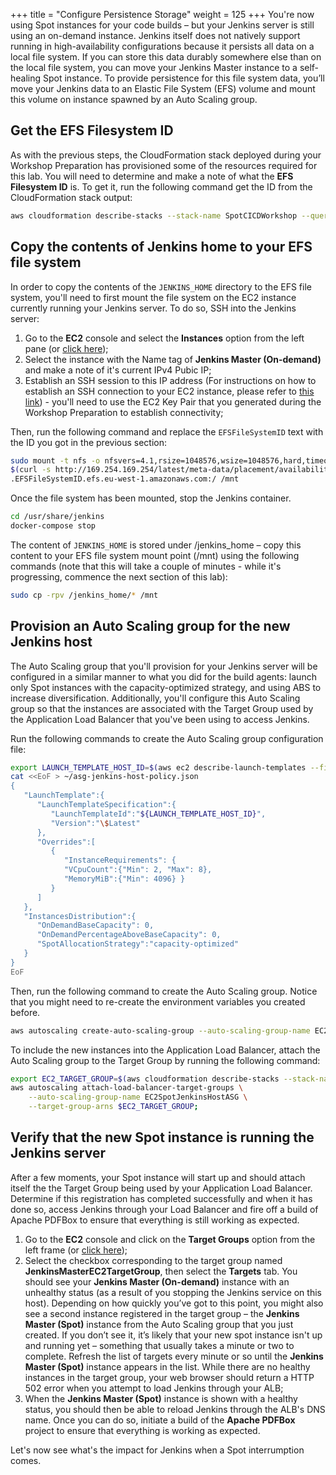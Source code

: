 +++
title = "Configure Persistence Storage"
weight = 125
+++
You're now using Spot instances for your code builds – but your Jenkins server is still using an on-demand instance. Jenkins itself does not natively support running in high-availability configurations because it persists all data on a local file system. If you can store this data durably somewhere else than on the local file system, you can move your Jenkins Master instance to a self-healing Spot instance. To provide persistence for this file system data, you’ll move your Jenkins data to an Elastic File System (EFS) volume and mount this volume on instance spawned by an Auto Scaling group.

## Get the EFS Filesystem ID
As with the previous steps, the CloudFormation stack deployed during your Workshop Preparation has provisioned some of the resources required for this lab. You will need to determine and make a note of what the **EFS Filesystem ID** is. To get it, run the following command get the ID from the CloudFormation stack output:

```bash
aws cloudformation describe-stacks --stack-name SpotCICDWorkshop --query "Stacks[0].Outputs[?OutputKey=='EFSFileSystemID'].OutputValue" --output text;
```

## Copy the contents of Jenkins home to your EFS file system
In order to copy the contents of the `JENKINS_HOME` directory to the EFS file system, you'll need to first mount the file system on the EC2 instance currently running your Jenkins server. To do so, SSH into the Jenkins server:

1. Go to the **EC2** console and select the **Instances** option from the left pane (or [click here](https://eu-west-1.console.aws.amazon.com/ec2/v2/home?region=eu-west-1#Instances:sort=instanceId));
2. Select the instance with the Name tag of **Jenkins Master (On-demand)** and make a note of it's current IPv4 Pubic IP;
3. Establish an SSH session to this IP address (For instructions on how to establish an SSH connection to your EC2 instance, please refer to [this link](https://docs.aws.amazon.com/AWSEC2/latest/UserGuide/AccessingInstances.html?icmpid=docs_ec2_console)) - you'll need to use the EC2 Key Pair that you generated during the Workshop Preparation to establish connectivity;

Then, run the following command and replace the `EFSFileSystemID` text with the ID you got in the previous section:

```bash
sudo mount -t nfs -o nfsvers=4.1,rsize=1048576,wsize=1048576,hard,timeo=600,retrans=2 \
$(curl -s http://169.254.169.254/latest/meta-data/placement/availability-zone)\
.EFSFileSystemID.efs.eu-west-1.amazonaws.com:/ /mnt
```

Once the file system has been mounted, stop the Jenkins container. 

```bash
cd /usr/share/jenkins
docker-compose stop
```

The content of `JENKINS_HOME` is stored under /jenkins_home – copy this content to your EFS file system mount point (/mnt) using the following commands (note that this will take a couple of minutes - while it's progressing, commence the next section of this lab):

```bash
sudo cp -rpv /jenkins_home/* /mnt
```

## Provision an Auto Scaling group for the new Jenkins host
The Auto Scaling group that you'll provision for your Jenkins server will be configured in a similar manner to what you did for the build agents: launch only Spot instances with the capacity-optimized strategy, and using ABS to increase diversification. Additionally, you'll configure this Auto Scaling group so that the instances are associated with the Target Group used by the Application Load Balancer that you've been using to access Jenkins.

Run the following commands to create the Auto Scaling group configuration file:

```bash
export LAUNCH_TEMPLATE_HOST_ID=$(aws ec2 describe-launch-templates --filters Name=launch-template-name,Values=JenkinsMasterLaunchTemplate | jq -r '.LaunchTemplates[0].LaunchTemplateId');
cat <<EoF > ~/asg-jenkins-host-policy.json
{
   "LaunchTemplate":{
      "LaunchTemplateSpecification":{
         "LaunchTemplateId":"${LAUNCH_TEMPLATE_HOST_ID}",
         "Version":"\$Latest"
      },
      "Overrides":[
         {
            "InstanceRequirements": {
            "VCpuCount":{"Min": 2, "Max": 8},
            "MemoryMiB":{"Min": 4096} }
         }
      ]
   },
   "InstancesDistribution":{
      "OnDemandBaseCapacity": 0,
      "OnDemandPercentageAboveBaseCapacity": 0,
      "SpotAllocationStrategy":"capacity-optimized"
   }
}
EoF
```

Then, run the following command to create the Auto Scaling group. Notice that you might need to re-create the environment variables you created before.

```bash
aws autoscaling create-auto-scaling-group --auto-scaling-group-name EC2SpotJenkinsHostASG --min-size 1 --max-size 1 --desired-capacity 1 --vpc-zone-identifier "${PUBLIC_SUBNETS}" --mixed-instances-policy file://asg-jenkins-host-policy.json;
```

To include the new instances into the Application Load Balancer, attach the Auto Scaling group to the Target Group by running the following command:

```bash
export EC2_TARGET_GROUP=$(aws cloudformation describe-stacks --stack-name SpotCICDWorkshop --query "Stacks[0].Outputs[?OutputKey=='JenkinsMasterEC2TargetGroup'].OutputValue" --output text);
aws autoscaling attach-load-balancer-target-groups \
    --auto-scaling-group-name EC2SpotJenkinsHostASG \
    --target-group-arns $EC2_TARGET_GROUP;
```

## Verify that the new Spot instance is running the Jenkins server
After a few moments, your Spot instance will start up and should attach itself the the Target Group being used by your Application Load Balancer. Determine if this registration has completed successfully and when it has done so, access Jenkins through your Load Balancer and fire off a build of Apache PDFBox to ensure that everything is still working as expected.

1. Go to the **EC2** console and click on the **Target Groups** option from the left frame (or [click here](https://eu-west-1.console.aws.amazon.com/ec2/v2/home?region=eu-west-1#TargetGroups));
2. Select the checkbox corresponding to the target group named **JenkinsMasterEC2TargetGroup**, then select the **Targets** tab. You should see your **Jenkins Master (On-demand)** instance with an unhealthy status (as a result of you stopping the Jenkins service on this host). Depending on how quickly you’ve got to this point, you might also see a second instance registered in the target group – the **Jenkins Master (Spot)** instance from the Auto Scaling group that you just created. If you don’t see it, it’s likely that your new spot instance isn't up and running yet – something that usually takes a minute or two to complete. Refresh the list of targets every minute or so until the **Jenkins Master (Spot)** instance appears in the list. While there are no healthy instances in the target group, your web browser should return a HTTP 502 error when you attempt to load Jenkins through your ALB;
3. When the **Jenkins Master (Spot)** instance is shown with a healthy status, you should then be able to reload Jenkins through the ALB's DNS name. Once you can do so, initiate a build of the **Apache PDFBox** project to ensure that everything is working as expected.

Let's now see what's the impact for Jenkins when a Spot interrumption comes.
